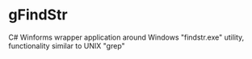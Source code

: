 # gFindStr
C# Winforms wrapper application around Windows "findstr.exe" utility, functionality similar to UNIX "grep"
